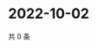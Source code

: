 # 2022-10-02

共 0 条

<!-- BEGIN WEIBO -->
<!-- 最后更新时间 Sun Oct 02 2022 21:37:30 GMT+0800 (China Standard Time) -->

<!-- END WEIBO -->
